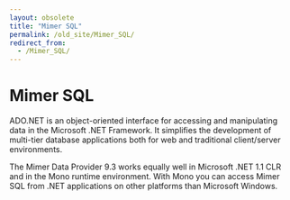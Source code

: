 ```yaml
---
layout: obsolete
title: "Mimer SQL"
permalink: /old_site/Mimer_SQL/
redirect_from:
  - /Mimer_SQL/
---
```


Mimer SQL
=========

ADO.NET is an object-oriented interface for accessing and manipulating data in the Microsoft .NET Framework. It simplifies the development of multi-tier database applications both for web and traditional client/server environments.

The Mimer Data Provider 9.3 works equally well in Microsoft .NET 1.1 CLR and in the Mono runtime environment. With Mono you can access Mimer SQL from .NET applications on other platforms than Microsoft Windows.

